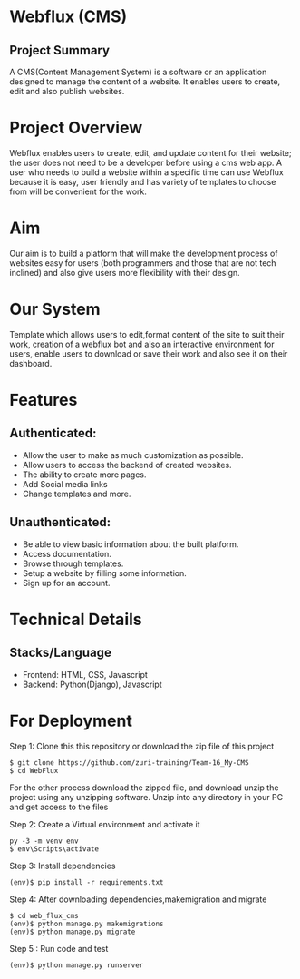 # Webflux (CMS)
## Project Summary
A CMS(Content Management System) is a software or an application designed to manage the content of a website. It enables users to create, edit and also publish websites.

# Project Overview 
Webflux enables users to create, edit, and update content for their website; the user does not need to be a developer before using a cms web app. A user who needs to build a website within a specific time can use Webflux because it is easy, user friendly and has variety of templates to choose from will be convenient for the work.

# Aim
Our aim is to build a platform that will make the development process of websites easy for users (both programmers and those that are not tech inclined) and also give users more flexibility with their design.

# Our System
Template which allows users to edit,format content of the site to suit their work, creation of a webflux bot and also an interactive environment for users, enable users to download or save their work and also see it on their dashboard.

# Features
## Authenticated:
- Allow the user to make as much customization as possible.
- Allow users to access the backend of created websites.
- The ability to create more pages.
- Add Social media links
- Change templates and  more.
## Unauthenticated:
- Be able to view basic information about the built platform.
- Access documentation.
- Browse through templates.
- Setup a website by filling some information.
- Sign up for an account.

# Technical Details
## Stacks/Language
- Frontend: HTML, CSS, Javascript
- Backend:  Python(Django), Javascript

# For Deployment
Step 1:
Clone this this repository or download the zip file of this project
```
$ git clone https://github.com/zuri-training/Team-16_My-CMS
$ cd WebFlux
```
For the other process download the zipped file,
and download unzip the project using any unzipping software.
Unzip into any directory in your PC and get access to the files

Step 2:
Create a Virtual environment and activate it
```
py -3 -m venv env
$ env\Scripts\activate
```
Step 3:
Install dependencies
```
(env)$ pip install -r requirements.txt
```
Step 4:
After downloading dependencies,makemigration and migrate 
```
$ cd web_flux_cms
(env)$ python manage.py makemigrations
(env)$ python manage.py migrate
```
Step 5 :
Run code and test
```
(env)$ python manage.py runserver
```
